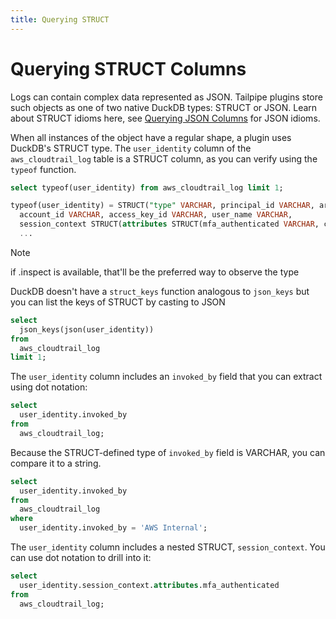 ```yaml
---
title: Querying STRUCT
---
```


# Querying STRUCT Columns

Logs can contain complex data represented as JSON. Tailpipe plugins store such objects as one of two native DuckDB types: STRUCT or JSON. Learn about STRUCT idioms here, see [Querying JSON Columns](/docs/sql/querying-json) for JSON idioms.

When all instances of the object have a regular shape, a plugin uses DuckDB's STRUCT type. The `user_identity` column of the `aws_cloudtrail_log` table is a STRUCT column, as you can verify using the `typeof` function.

```sql
select typeof(user_identity) from aws_cloudtrail_log limit 1;
```

```sql
typeof(user_identity) = STRUCT("type" VARCHAR, principal_id VARCHAR, arn VARCHAR,
  account_id VARCHAR, access_key_id VARCHAR, user_name VARCHAR,
  session_context STRUCT(attributes STRUCT(mfa_authenticated VARCHAR, creation_date BIGINT),
  ...
```

>[!NOTE]
> if .inspect is available, that'll be the preferred way to observe the type

DuckDB doesn't have a `struct_keys` function analogous to `json_keys` but you can list the keys of STRUCT by casting to JSON

```sql
select
  json_keys(json(user_identity)) 
from 
  aws_cloudtrail_log
limit 1;
```

The `user_identity` column includes an `invoked_by` field that you can extract using dot notation:

```sql
select
  user_identity.invoked_by
from 
  aws_cloudtrail_log;
```

Because the STRUCT-defined type of `invoked_by` field is VARCHAR, you can compare it to a string.

```sql
select
  user_identity.invoked_by
from
  aws_cloudtrail_log
where
  user_identity.invoked_by = 'AWS Internal';
```

The `user_identity` column includes a nested STRUCT, `session_context`. You can use dot notation to drill into it:

```sql
select
  user_identity.session_context.attributes.mfa_authenticated
from 
  aws_cloudtrail_log;
```


